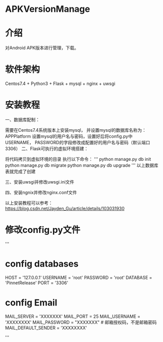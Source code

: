 # APKVersionManage

# 介绍
 对Android APK版本进行管理，下载。
 

# 软件架构
Centos7.4 + Python3 + Flask + mysql + nginx + uwsgi

# 安装教程


一、数据库配制：

需要在Centos7.4系统版本上安装mysql， 并设置mysql的数据库名称为：APPPlatform
设置mysql的用户名与密码，设置好后将config.py中USERNAME， PASSWORD的字段修改成配置好的用户名与密码（默认端口3306）
二、Flask可执行的虚拟环境搭建：

将代码拷贝到虚拟环境的目录
执行以下命令： 
''' python manage.py db init 
    python manage.py db migrate
    python manage.py db upgrade 
'''
以上数据库表就完成了创建
          
三、安装uwsgi并修改uwsgi.ini文件

四、安装ngnix并修改nginx.conf文件

以上安装教程可以参考：https://blog.csdn.net/Jayden_Gu/article/details/103031930

# 修改config.py文件
'''
# config databases
HOST = '127.0.0.1'
USERNAME = 'root'
PASSWORD = 'root'
DATABASE = 'PinnetRelease'
PORT = '3306' 

# config Email
MAIL_SERVER = 'XXXXXXX'
MAIL_PORT = 25
MAIL_USERNAME = 'XXXXXXXX'
MAIL_PASSWORD = "XXXXXXX"  # 邮箱授权码，不是邮箱密码
MAIL_DEFAULT_SENDER = 'XXXXXXXX'

'''
